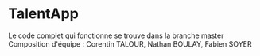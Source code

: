 # TalentApp
Le code complet qui fonctionne se trouve dans la branche master
Composition d'équipe : Corentin TALOUR, Nathan BOULAY, Fabien SOYER
